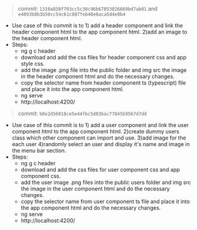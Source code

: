 > commit: `1310a038f703cc5c30c96b67853026669bd7ab01` and `e4093b8b3b50cc54c61c887feb40e6aca5d4e0b4`
- Use case of this commit is to 1) add a header component and link the header component html to the app component html. 2)add an image to the header component html.
- Steps:
  - ng g c header
  - download and add the css files for header component css and app style css.
  - add the image .png file into the public folder and img src the image in the header component html and do the necessary changes.
  - copy the selector name from header component ts (typescript) file and place it into the app component html.
  - ng serve
  - http://localhost:4200/
> commit: `b8e2d56018ce5e44fbc5d03bac77045b9567d7dd`
  - Use case of this commit is to 1) add a user component and link the user component html to the app component html. 2)create dummy users class which other component can import and use. 3)add image for the each user 4)randomly select an user and display it's name and image in the menu bar section.
  - Steps:
    - ng g c header
    - download and add the css files for user component css and app component css.
    - add the user image .png files into the public users folder and img src the image in the user component html and do the necessary changes.
    - copy the selector name from user component ts file and place it into the app component html and do the necessary changes.
    - ng serve
    - http://localhost:4200/
